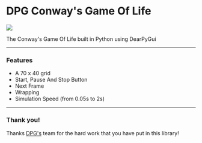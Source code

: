 # DPG Conway's Game Of Life

![](src/GMF.ico)

The Conway's Game Of Life built in Python using DearPyGui

---
### Features

- A 70 x 40 grid
- Start, Pause And Stop Button
- Next Frame
- Wrapping
- Simulation Speed (from 0.05s to 2s)

---
### Thank you!

Thanks [DPG's](https://github.com/hoffstadt/DearPyGui) team for the hard work that you have put in this library!
